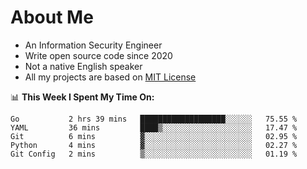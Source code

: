 # About Me

- An Information Security Engineer
- Write open source code since 2020
- Not a native English speaker
- All my projects are based on [MIT License](https://opensource.org/licenses/MIT)

📊 **This Week I Spent My Time On:**
<!--START_SECTION:waka-->
```text
Go           2 hrs 39 mins   ███████████████████░░░░░░   75.55 % 
YAML         36 mins         ████▒░░░░░░░░░░░░░░░░░░░░   17.47 % 
Git          6 mins          ▓░░░░░░░░░░░░░░░░░░░░░░░░   02.95 % 
Python       4 mins          ▓░░░░░░░░░░░░░░░░░░░░░░░░   02.27 % 
Git Config   2 mins          ▒░░░░░░░░░░░░░░░░░░░░░░░░   01.19 % 
```
<!--END_SECTION:waka-->

